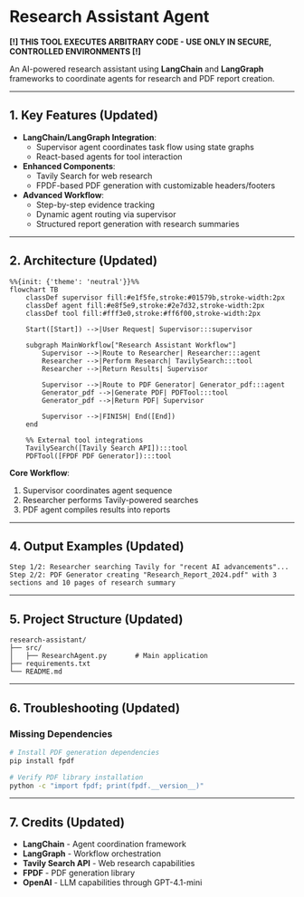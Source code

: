 # Research Assistant Agent

**[!] THIS TOOL EXECUTES ARBITRARY CODE - USE ONLY IN SECURE, CONTROLLED ENVIRONMENTS [!]**

An AI-powered research assistant using **LangChain** and **LangGraph** frameworks to coordinate agents for research and PDF report creation.

---

## 1. Key Features (Updated)

- **LangChain/LangGraph Integration**:
  - Supervisor agent coordinates task flow using state graphs
  - React-based agents for tool interaction
- **Enhanced Components**:
  - Tavily Search for web research
  - FPDF-based PDF generation with customizable headers/footers
- **Advanced Workflow**:
  - Step-by-step evidence tracking
  - Dynamic agent routing via supervisor
  - Structured report generation with research summaries

---

## 2. Architecture (Updated)

```mermaid
%%{init: {'theme': 'neutral'}}%%
flowchart TB
    classDef supervisor fill:#e1f5fe,stroke:#01579b,stroke-width:2px
    classDef agent fill:#e8f5e9,stroke:#2e7d32,stroke-width:2px
    classDef tool fill:#fff3e0,stroke:#ff6f00,stroke-width:2px

    Start([Start]) -->|User Request| Supervisor:::supervisor

    subgraph MainWorkflow["Research Assistant Workflow"]
        Supervisor -->|Route to Researcher| Researcher:::agent
        Researcher -->|Perform Research| TavilySearch:::tool
        Researcher -->|Return Results| Supervisor

        Supervisor -->|Route to PDF Generator| Generator_pdf:::agent
        Generator_pdf -->|Generate PDF| PDFTool:::tool
        Generator_pdf -->|Return PDF| Supervisor

        Supervisor -->|FINISH| End([End])
    end

    %% External tool integrations
    TavilySearch([Tavily Search API]):::tool
    PDFTool([FPDF PDF Generator]):::tool
```

**Core Workflow**:
1. Supervisor coordinates agent sequence
2. Researcher performs Tavily-powered searches
3. PDF agent compiles results into reports

---

## 4. Output Examples (Updated)

```text
Step 1/2: Researcher searching Tavily for "recent AI advancements"...
Step 2/2: PDF Generator creating "Research_Report_2024.pdf" with 3 sections and 10 pages of research summary
```

---

## 5. Project Structure (Updated)

```text
research-assistant/
├── src/
│   ├── ResearchAgent.py       # Main application
├── requirements.txt
└── README.md
```

---

## 6. Troubleshooting (Updated)

### Missing Dependencies

```bash
# Install PDF generation dependencies
pip install fpdf

# Verify PDF library installation
python -c "import fpdf; print(fpdf.__version__)"
```

---

## 7. Credits (Updated)

- **LangChain** - Agent coordination framework
- **LangGraph** - Workflow orchestration
- **Tavily Search API** - Web research capabilities
- **FPDF** - PDF generation library
- **OpenAI** - LLM capabilities through GPT-4.1-mini
```

